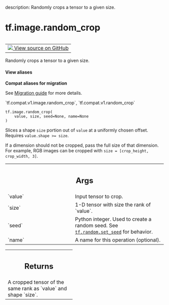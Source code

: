 description: Randomly crops a tensor to a given size.

<div itemscope itemtype="http://developers.google.com/ReferenceObject">
<meta itemprop="name" content="tf.image.random_crop" />
<meta itemprop="path" content="Stable" />
</div>

# tf.image.random_crop

<!-- Insert buttons and diff -->

<table class="tfo-notebook-buttons tfo-api nocontent" align="left">
<td>
  <a target="_blank" href="https://github.com/tensorflow/tensorflow/blob/r2.4/tensorflow/python/ops/random_ops.py#L353-L392">
    <img src="https://www.tensorflow.org/images/GitHub-Mark-32px.png" />
    View source on GitHub
  </a>
</td>
</table>



Randomly crops a tensor to a given size.

<section class="expandable">
  <h4 class="showalways">View aliases</h4>
  <p>
<b>Compat aliases for migration</b>
<p>See
<a href="https://www.tensorflow.org/guide/migrate">Migration guide</a> for
more details.</p>
<p>`tf.compat.v1.image.random_crop`, `tf.compat.v1.random_crop`</p>
</p>
</section>

<pre class="devsite-click-to-copy prettyprint lang-py tfo-signature-link">
<code>tf.image.random_crop(
    value, size, seed=None, name=None
)
</code></pre>



<!-- Placeholder for "Used in" -->

Slices a shape `size` portion out of `value` at a uniformly chosen offset.
Requires `value.shape >= size`.

If a dimension should not be cropped, pass the full size of that dimension.
For example, RGB images can be cropped with
`size = [crop_height, crop_width, 3]`.

<!-- Tabular view -->
 <table class="responsive fixed orange">
<colgroup><col width="214px"><col></colgroup>
<tr><th colspan="2"><h2 class="add-link">Args</h2></th></tr>

<tr>
<td>
`value`
</td>
<td>
Input tensor to crop.
</td>
</tr><tr>
<td>
`size`
</td>
<td>
1-D tensor with size the rank of `value`.
</td>
</tr><tr>
<td>
`seed`
</td>
<td>
Python integer. Used to create a random seed. See
<a href="../../tf/random/set_seed.md"><code>tf.random.set_seed</code></a>
for behavior.
</td>
</tr><tr>
<td>
`name`
</td>
<td>
A name for this operation (optional).
</td>
</tr>
</table>



<!-- Tabular view -->
 <table class="responsive fixed orange">
<colgroup><col width="214px"><col></colgroup>
<tr><th colspan="2"><h2 class="add-link">Returns</h2></th></tr>
<tr class="alt">
<td colspan="2">
A cropped tensor of the same rank as `value` and shape `size`.
</td>
</tr>

</table>


